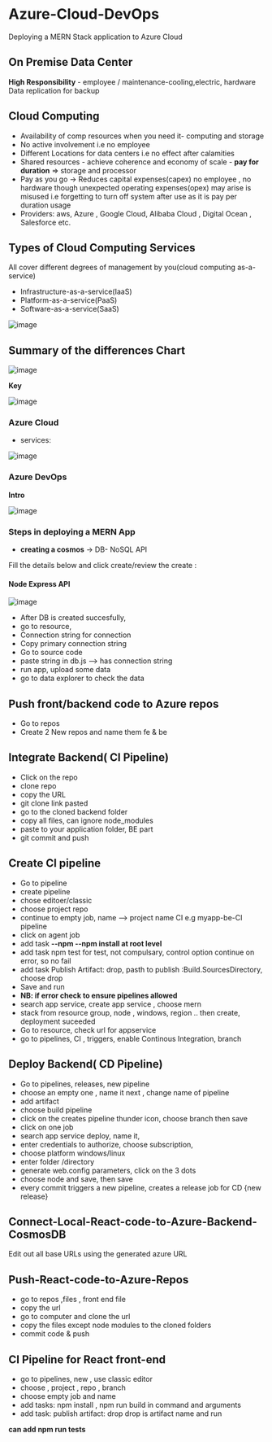 # Azure-Cloud-DevOps
Deploying a MERN Stack application to Azure Cloud

## On Premise Data Center
**High Responsibility** - employee / maintenance-cooling,electric, hardware
Data replication for backup

## Cloud Computing

- Availability of comp resources when you need it- computing and storage
- No active involvement i.e no employee
- Different Locations for data centers i.e no effect after calamities
- Shared resources - achieve coherence and economy of scale - **pay for duration** => storage and processor 
- Pay as you go -> Reduces capital expenses(capex) no employee , no hardware though unexpected operating expenses(opex) may  arise is misused i.e forgetting to turn off system after use as it is pay per duration usage
- Providers: aws, Azure , Google Cloud, Alibaba Cloud , Digital Ocean , Salesforce etc.

## Types of Cloud Computing Services
All cover different degrees of management by you(cloud computing as-a-service)
- Infrastructure-as-a-service(IaaS)
- Platform-as-a-service(PaaS)
- Software-as-a-service(SaaS)

![image](https://user-images.githubusercontent.com/39994438/156827974-408f662b-3b3f-481b-87c0-d6a7ed2772f5.png)

## Summary of the differences Chart

![image](https://user-images.githubusercontent.com/39994438/156828316-681a3250-e392-4716-869a-5b233fa68b77.png)

**Key**

![image](https://user-images.githubusercontent.com/39994438/156828760-c6317d0a-1341-4ac6-a9c4-ab00d349ef40.png)
### Azure Cloud
- services:

![image](https://user-images.githubusercontent.com/39994438/156829270-44956b92-2431-4155-811f-8e69193cdaf4.png)

### Azure DevOps


**Intro**

![image](https://user-images.githubusercontent.com/39994438/156850800-ba706edc-19ab-4240-88c8-3f7ffac6e5c0.png)

### Steps in deploying a MERN App

- **creating a cosmos** -> DB- NoSQL API

Fill the details below and click create/review the create :

#### Node Express API

![image](https://user-images.githubusercontent.com/39994438/156851411-9873414f-4f41-4f1f-b897-135179786f2a.png)

- After DB is created succesfully, 
- go to resource,
- Connection string for connection
- Copy primary connection string
-	Go to source code
-	paste string in db.js --> has connection string
-	run app, upload some data
-	go to data explorer to check the data

## Push front/backend code to Azure repos
-	Go to repos
-	Create 2 New repos and name them fe & be

## Integrate Backend( CI Pipeline)
-	Click on the repo
-	clone repo
-	copy the URL
-	git clone link pasted
-	go to the cloned backend folder
-	copy all files, can ignore node_modules
-	paste to your application folder, BE part
-	git commit and push

## Create CI pipeline
-	Go to pipeline
-	create pipeline
-	chose editoer/classic
-	choose project repo
- continue to empty job, name --> project name CI e.g myapp-be-CI pipeline
-	click on agent job
-	add task **--npm --npm install at root level**
-	add task npm test for test, not compulsary, control option continue on error, so no fail
-	add task Publish Artifact: drop, pasth to publish :Build.SourcesDirectory, choose drop
-	Save and run
-	**NB: if error check to ensure pipelines allowed**
-	search app service, create app service , choose mern 
-	stack from resource group, node , windows, region .. then create, deployment suceeded
-	Go to resource, check url for appservice
-	go to pipelines, CI , triggers, enable Continous Integration, branch

## Deploy Backend( CD Pipeline)
-	Go to pipelines, releases, new pipeline
-	choose an empty one , name it next , change name of pipeline
-	add artifact
-	choose build pipeline
-	click on the creates pipeline thunder icon, choose branch then save
-	click on one job
-	search app service deploy, name it, 
-	enter credentials to authorize, choose subscription, 
-	choose platform windows/linux
-	enter folder /directory
-	generate web.config parameters, click on the 3 dots
-	choose node and save, then save
-	every commit triggers a new pipeline, creates a release job for CD {new release}

## Connect-Local-React-code-to-Azure-Backend-CosmosDB
Edit out all base URLs using the generated azure URL
## Push-React-code-to-Azure-Repos
- go to repos ,files , front end file
-	copy the url
-	go to computer and clone the url
-	copy the files except node modules to the cloned folders
-	commit code & push

## CI Pipeline for React front-end
-	go to pipelines, new , use classic editor
-	choose , project , repo , branch
-	choose empty job and name
-	add tasks: npm install , npm run build in command and arguments
-	add task: publish artifact: drop drop is artifact name and run

**can add npm run tests**



















